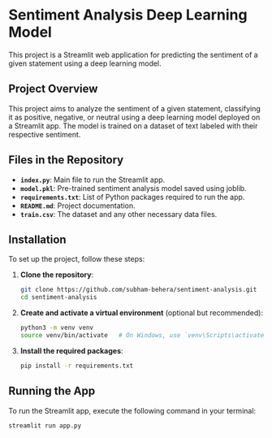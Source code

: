 # Sentiment Analysis Deep Learning Model

This project is a Streamlit web application for predicting the sentiment of a given statement using a deep learning model.

## Project Overview

This project aims to analyze the sentiment of a given statement, classifying it as positive, negative, or neutral using a deep learning model deployed on a Streamlit app. The model is trained on a dataset of text labeled with their respective sentiment.

## Files in the Repository

- **`index.py`**: Main file to run the Streamlit app.
- **`model.pkl`**: Pre-trained sentiment analysis model saved using joblib.
- **`requirements.txt`**: List of Python packages required to run the app.
- **`README.md`**: Project documentation.
- **`train.csv`**: The dataset and any other necessary data files.

## Installation

To set up the project, follow these steps:

1. **Clone the repository**:
    ```bash
    git clone https://github.com/subham-behera/sentiment-analysis.git
    cd sentiment-analysis
    ```

2. **Create and activate a virtual environment** (optional but recommended):
    ```bash
    python3 -m venv venv
    source venv/bin/activate   # On Windows, use `venv\Scripts\activate`
    ```

3. **Install the required packages**:
    ```bash
    pip install -r requirements.txt
    ```

## Running the App

To run the Streamlit app, execute the following command in your terminal:
```bash
streamlit run app.py
